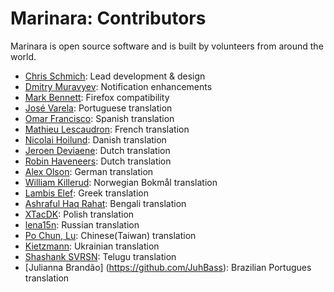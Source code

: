 # Marinara: Contributors

Marinara is open source software and is built by volunteers from around the world.

- [Chris Schmich](https://github.com/schmich): Lead development & design
- [Dmitry Muravyev](https://github.com/dimuravyev): Notification enhancements
- [Mark Bennett](https://github.com/MarkBennett): Firefox compatibility
- [José Varela](https://github.com/joselcvarela): Portuguese translation
- [Omar Francisco](https://github.com/Peel40): Spanish translation
- [Mathieu Lescaudron](https://github.com/MLescaudron): French translation
- [Nicolai Hoilund](https://github.com/nicolaihoilund): Danish translation
- [Jeroen Deviaene](https://github.com/jerodev): Dutch translation
- [Robin Haveneers](https://github.com/haveneersrobin): Dutch translation
- [Alex Olson](https://github.com/alexkolson): German translation
- [William Killerud](https://github.com/wkillerud): Norwegian Bokmål translation
- [Lambis Elef](https://github.com/lambiselef): Greek translation
- [Ashraful Haq Rahat](https://github.com/MAHRahat): Bengali translation
- [XTacDK](https://github.com/XTacDK): Polish translation
- [lena15n](https://github.com/lena15n): Russian translation
- [Po Chun, Lu](https://github.com/Sirius207): Chinese(Taiwan) translation
- [Kietzmann](https://github.com/Kietzmann): Ukrainian translation
- [Shashank SVRSN](htps://github.com/fossterer): Telugu translation
- [Julianna Brandão] (https://github.com/JuhBass): Brazilian Portugues translation
